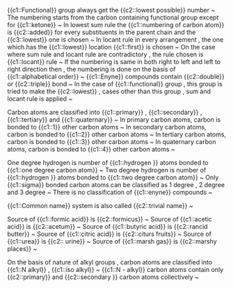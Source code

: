 {{c1::Functional}} group always get the {{c2::lowest possible}} number ~
The numbering starts from the carbon containing functional group except for {{c1::ketone}}  ~
In lowest sum rule the {{c1::numbering of carbon atom}} is {{c2::added}} for every substituents in the parent chain and the {{c3::lowest}} one is chosen ~
In locant rule in every arrangement , the one which has the {{c1::lowest}} location {{c1::first}} is chosen ~
On the case where sum rule and locant rule are contradictory , the rule chosen is {{c1::locant}} rule ~
If the numbering is same in both right to left and left to right direction then , the numbering is done on the basis of {{c1::alphabetical order}}  ~
{{c1::Enyne}} compounds contain {{c2::double}} or {{c2::triple}} bond ~
In the case of {{c1::functional}} group , this group is tried to make the {{c2::lowest}} , cases other than this group , sum and locant rule is applied ~

Carbon atoms are classified into {{c1::primary}} , {{c1::secondary}} , {{c1::tertiary}} and {{c1::quaternary}}  ~
In primary carbon atoms, carbon is bonded to {{c1::1}}  other carbon atoms ~
In secondary carbon atoms, carbon is bonded to {{c1::2}}  other carbon atoms ~
In tertiary carbon atoms, carbon is bonded to {{c1::3}}  other carbon atoms ~
In quaternary carbon atoms, carbon is bonded to {{c1::4}}  other carbon atoms ~

One degree hydrogen is number of {{c1::hydrogen }} atoms bonded to {{c1::one degree carbon atom}}  ~
Two degree hydrogen is number of {{c1::hydrogen }} atoms bonded to {{c1::two degree carbon atom}}  ~
Only {{c1::sigma}} bonded carbon atoms can be classified as 1 degree , 2 degree and 3 degree ~
There is no classification of {{c1::enyne}} compounds ~

{{c1::Common name}} system is also called {{c2::trivial name}}  ~

Source of {{c1::formic acid}} is {{c2::formicus}}  ~
Source of {{c1::acetic acid}} is {{c2::acetum}}  ~
Source of {{c1::butyric acid}} is {{c2::rancid butter}}  ~
Source of {{c1::citric acid}} is {{c2::citurs fruits}}  ~
Source of {{c1::urea}} is {{c2:: urine}}  ~
Source of {{c1::marsh gas}} is {{c2::marshy places}}  ~

On the basis of nature of alkyl groups , carbon atoms are classified into {{c1::N alkyl}} , {{c1::iso alkyl}}  ~
{{c1::N - alkyl}} carbon atoms contain only {{c2::primary}} and {{c2::secondary }} carbon atoms collectively ~


